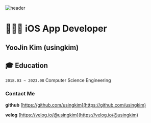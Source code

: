 

![header](https://capsule-render.vercel.app/api?type=transparent&text=usingkim)

# 👩🏻‍💻 iOS App Developer

## YooJin Kim (usingkim)

## **🎓 Education**

`2018.03 ~ 2023.08` Computer Science Engineering

### Contact Me

**github** 
[https://github.com/usingkim](https://github.com/usingkim)

**velog** 
[https://velog.io/@usingkim](https://velog.io/@usingkim)
